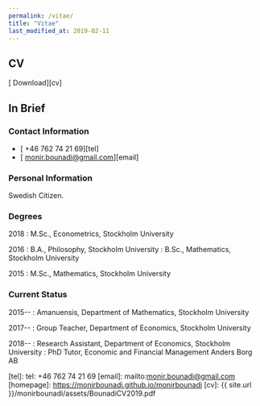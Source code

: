 ```yaml
---
permalink: /vitae/
title: "Vitae"
last_modified_at: 2019-02-11
---
```


## CV

[<i class="fas fa-file-pdf"></i> Download][cv]

## In Brief

### Contact Information

- [<i class="fas fa-phone"></i> +46 762 74 21 69][tel]
- [<i class="fas fa-envelope"></i> monir.bounadi@gmail.com][email]

### Personal Information

Swedish Citizen.

### Degrees

2018
:	M.Sc., Econometrics, Stockholm University

2016
:	B.A., Philosophy, Stockholm University
:	B.Sc., Mathematics, Stockholm University

2015
:	M.Sc., Mathematics, Stockholm University

### Current Status 

2015--
:	Amanuensis, Department of Mathematics, Stockholm University

2017--
:	Group Teacher, Department of Economics, Stockholm University

2018--
:	Research Assistant, Department of Economics, Stockholm University 
:	PhD Tutor, Economic and Financial Management Anders Borg AB

[tel]: tel: +46 762 74 21 69
[email]: mailto:monir.bounadi@gmail.com
[homepage]: https://monirbounadi.github.io/monirbounadi
[cv]: {{ site.url }}/monirbounadi/assets/BounadiCV2019.pdf
